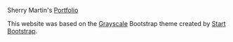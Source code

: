 Sherry Martin's [Portfolio](http://sherrymartin.info/portfolio/)

This website was based on the [Grayscale](https://startbootstrap.com/template-overviews/grayscale/) Bootstrap theme created by [Start Bootstrap](http://startbootstrap.com/).



